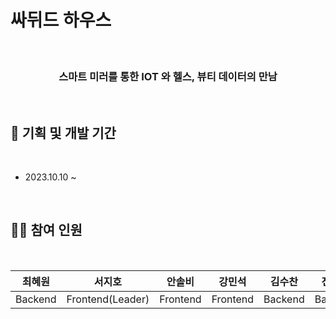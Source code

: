 #  싸뒤드 하우스
<br>

### <center> 스마트 미러를 통한 IOT 와 헬스, 뷰티 데이터의 만남 </center>

<br>

## 📅 기획 및 개발 기간

<br>

- 2023.10.10 ~ 

<br>

## 👩‍💻 참여 인원

<br>

| 최혜원    | 서지호    | 안솔비 | 강민석   | 김수찬  | 전수림  |
| ------ | ------ | --- | ------ | ---------------------------------- | ------ |
| Backend | Frontend(Leader) | Frontend  | Frontend | Backend | Backend |                                                |



